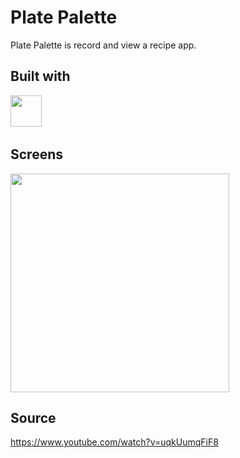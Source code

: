 # Plate Palette

Plate Palette is record and view a recipe app.

## Built with
 <img src="https://www.swiftbysundell.com/images/discover/swiftui/icon.png" width="50" /> &nbsp;&nbsp;

## Screens
<img src="https://github.com/hicretay/plate_palette/assets/46728765/4153001f-eb2c-4862-95a7-50e7eab8f5e6" width="350">

## Source
https://www.youtube.com/watch?v=uqkUumqFiF8
